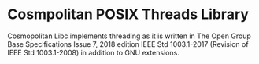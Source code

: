 # Cosmpolitan POSIX Threads Library

Cosmopolitan Libc implements threading as it is written in The Open
Group Base Specifications Issue 7, 2018 edition IEEE Std 1003.1-2017
(Revision of IEEE Std 1003.1-2008) in addition to GNU extensions.

